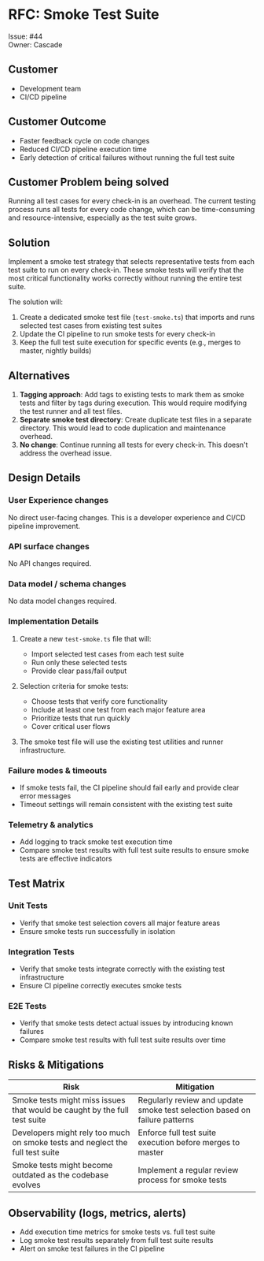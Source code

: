 # RFC: Smoke Test Suite

Issue: #44  
Owner: Cascade

## Customer 
- Development team
- CI/CD pipeline

## Customer Outcome
- Faster feedback cycle on code changes
- Reduced CI/CD pipeline execution time
- Early detection of critical failures without running the full test suite

## Customer Problem being solved
Running all test cases for every check-in is an overhead. The current testing process runs all tests for every code change, which can be time-consuming and resource-intensive, especially as the test suite grows.

## Solution
Implement a smoke test strategy that selects representative tests from each test suite to run on every check-in. These smoke tests will verify that the most critical functionality works correctly without running the entire test suite.

The solution will:
1. Create a dedicated smoke test file (`test-smoke.ts`) that imports and runs selected test cases from existing test suites
2. Update the CI pipeline to run smoke tests for every check-in
3. Keep the full test suite execution for specific events (e.g., merges to master, nightly builds)

## Alternatives
1. **Tagging approach**: Add tags to existing tests to mark them as smoke tests and filter by tags during execution. This would require modifying the test runner and all test files.
2. **Separate smoke test directory**: Create duplicate test files in a separate directory. This would lead to code duplication and maintenance overhead.
3. **No change**: Continue running all tests for every check-in. This doesn't address the overhead issue.

## Design Details

### User Experience changes
No direct user-facing changes. This is a developer experience and CI/CD pipeline improvement.

### API surface changes
No API changes required.

### Data model / schema changes
No data model changes required.

### Implementation Details
1. Create a new `test-smoke.ts` file that will:
   - Import selected test cases from each test suite
   - Run only these selected tests
   - Provide clear pass/fail output

2. Selection criteria for smoke tests:
   - Choose tests that verify core functionality
   - Include at least one test from each major feature area
   - Prioritize tests that run quickly
   - Cover critical user flows

3. The smoke test file will use the existing test utilities and runner infrastructure.

### Failure modes & timeouts
- If smoke tests fail, the CI pipeline should fail early and provide clear error messages
- Timeout settings will remain consistent with the existing test suite

### Telemetry & analytics
- Add logging to track smoke test execution time
- Compare smoke test results with full test suite results to ensure smoke tests are effective indicators

## Test Matrix

### Unit Tests
- Verify that smoke test selection covers all major feature areas
- Ensure smoke tests run successfully in isolation

### Integration Tests
- Verify that smoke tests integrate correctly with the existing test infrastructure
- Ensure CI pipeline correctly executes smoke tests

### E2E Tests
- Verify that smoke tests detect actual issues by introducing known failures
- Compare smoke test results with full test suite results over time

## Risks & Mitigations

| Risk | Mitigation |
|------|------------|
| Smoke tests might miss issues that would be caught by the full test suite | Regularly review and update smoke test selection based on failure patterns |
| Developers might rely too much on smoke tests and neglect the full test suite | Enforce full test suite execution before merges to master |
| Smoke tests might become outdated as the codebase evolves | Implement a regular review process for smoke tests |

## Observability (logs, metrics, alerts)
- Add execution time metrics for smoke tests vs. full test suite
- Log smoke test results separately from full test suite results
- Alert on smoke test failures in the CI pipeline